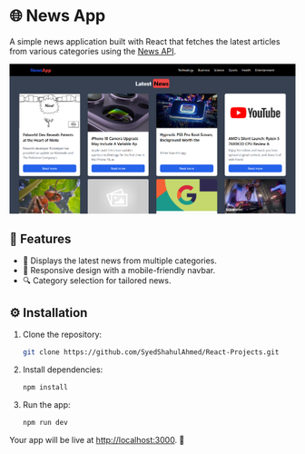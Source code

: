 # 🌐 News App

A simple news application built with React that fetches the latest articles from various categories using the [News API](https://newsapi.org/).

![App Screenshot](./src/Preview/preview.png)

## 🚀 Features

- 📰 Displays the latest news from multiple categories.
- 📱 Responsive design with a mobile-friendly navbar.
- 🔍 Category selection for tailored news.

## ⚙️ Installation

1. Clone the repository:
    ```bash
    git clone https://github.com/SyedShahulAhmed/React-Projects.git
    ```

2. Install dependencies:
    ```bash
    npm install
    ```

3. Run the app:
    ```bash
    npm run dev
    ```

Your app will be live at [http://localhost:3000](http://localhost:3000). 🚀


